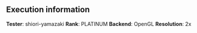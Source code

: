 ## Execution information

**Tester**: shiori-yamazaki
**Rank**: PLATINUM
**Backend**: OpenGL
**Resolution**: 2x